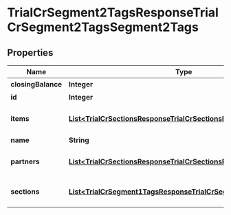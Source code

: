 

# TrialCrSegment2TagsResponseTrialCrSegment2TagsSegment2Tags


## Properties

Name | Type | Description | Notes
------------ | ------------- | ------------- | -------------
**closingBalance** | **Integer** | 期末残高 |  [optional]
**id** | **Integer** | セグメント2タグID | 
**items** | [**List&lt;TrialCrSectionsResponseTrialCrSectionsItems&gt;**](TrialCrSectionsResponseTrialCrSectionsItems.md) | breakdown_display_type:item, account_item_display_type:account_item指定時のみ含まれる |  [optional]
**name** | **String** | セグメント2タグ名 |  [optional]
**partners** | [**List&lt;TrialCrSectionsResponseTrialCrSectionsPartners&gt;**](TrialCrSectionsResponseTrialCrSectionsPartners.md) | breakdown_display_type:partner, account_item_display_type:account_item指定時のみ含まれる |  [optional]
**sections** | [**List&lt;TrialCrSegment1TagsResponseTrialCrSegment1TagsSections&gt;**](TrialCrSegment1TagsResponseTrialCrSegment1TagsSections.md) | breakdown_display_type:section, account_item_display_type:account_item指定時のみ含まれる |  [optional]



